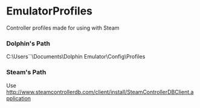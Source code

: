# EmulatorProfiles
Controller profiles made for using with Steam


### Dolphin's Path
C:\Users\`<USER>`\Documents\Dolphin Emulator\Config\Profiles

### Steam's Path
Use http://www.steamcontrollerdb.com/client/install/SteamControllerDBClient.application

